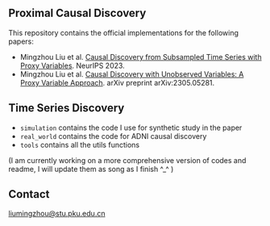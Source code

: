## Proximal Causal Discovery
This repository contains the official implementations for the following papers:
- Mingzhou Liu et al. [Causal Discovery from Subsampled Time Series with Proxy Variables](https://arxiv.org/abs/2305.05276). NeurIPS 2023.
- Mingzhou Liu et al. [Causal Discovery with Unobserved Variables: A Proxy Variable Approach](https://arxiv.org/abs/2305.05281). arXiv preprint arXiv:2305.05281.

## Time Series Discovery

- ``simulation`` contains the code I use for synthetic study in the paper
- ``real_world`` contains the code for ADNI causal discovery
- ``tools`` contains all the utils functions

(I am currently working on a more comprehensive version of codes and readme, I will update them as song as I finish ^_^ )

## Contact
liumingzhou@stu.pku.edu.cn
